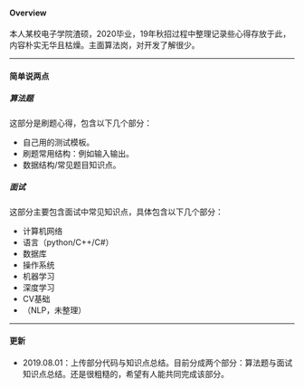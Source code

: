 #### Overview
本人某校电子学院渣硕，2020毕业，19年秋招过程中整理记录些心得存放于此，内容朴实无华且枯燥。主面算法岗，对开发了解很少。

---
#### 简单说两点
##### 算法题
这部分是刷题心得，包含以下几个部分：
- 自己用的测试模板。
- 刷题常用结构：例如输入输出。
- 数据结构/常见题目知识点。
##### 面试
这部分主要包含面试中常见知识点，具体包含以下几个部分：
- 计算机网络
- 语言（python/C++/C#）
- 数据库
- 操作系统
- 机器学习
- 深度学习
- CV基础
- （NLP，未整理）
---
#### 更新
- 2019.08.01：上传部分代码与知识点总结。目前分成两个部分：算法题与面试知识点总结。还是很粗糙的，希望有人能共同完成该部分。